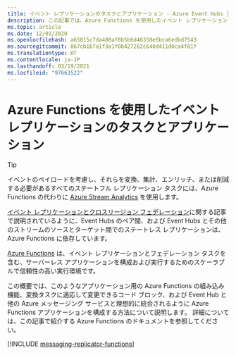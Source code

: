 ```yaml
---
title: イベント レプリケーションのタスクとアプリケーション - Azure Event Hubs | Microsoft Docs
description: この記事では、Azure Functions を使用したイベント レプリケーション タスクとアプリケーションの構築の概要について説明します。
ms.topic: article
ms.date: 12/01/2020
ms.openlocfilehash: a65815c7da400af8b5b6d46358e6bca6edbd7543
ms.sourcegitcommit: 867cb1b7a1f3a1f0b427282c648d411d0ca4f81f
ms.translationtype: HT
ms.contentlocale: ja-JP
ms.lasthandoff: 03/19/2021
ms.locfileid: "97663522"
---
```

# <a name="event-replication-tasks-and-applications-with-azure-functions"></a>Azure Functions を使用したイベント レプリケーションのタスクとアプリケーション

> [!TIP]
> イベントのペイロードを考慮し、それらを変換、集計、エンリッチ、または削減する必要があるすべてのステートフル レプリケーション タスクには、Azure Functions の代わりに [Azure Stream Analytics](../stream-analytics/stream-analytics-introduction.md) を使用します。

[イベント レプリケーションとクロスリージョン フェデレーション](event-hubs-federation-overview.md)に関する記事で説明されているように、Event Hubs のペア間、および Event Hubs とその他のストリームのソースとターゲット間でのステートレス レプリケーションは、Azure Functions に依存しています。

[Azure Functions](../azure-functions/functions-overview.md) は、イベント レプリケーションとフェデレーション タスクを含む、サーバーレス アプリケーションを構成および実行するためのスケーラブルで信頼性の高い実行環境です。

この概要では、このようなアプリケーション用の Azure Functions の組み込み機能、変換タスクに適応して変更できるコード ブロック、および Event Hub と他の Azure メッセージング サービスと理想的に統合されるように Azure Functions アプリケーションを構成する方法について説明します。 詳細については、この記事で紹介する Azure Functions のドキュメントを参照してください。

[!INCLUDE [messaging-replicator-functions](../../includes/messaging-replicator-functions.md)]










